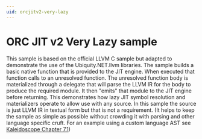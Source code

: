 ```yaml
---
uid: orcjitv2-very-lazy
---
```

# ORC JIT v2 Very Lazy sample
This sample is based on the official LLVM C sample but adapted to demonstrate the use of the
Ubiquity.NET.llvm libraries. The sample builds a basic native function that is provided to
the JIT engine. When executed that function calls to an unresolved function. The unresolved
function body is materialized through a delegate that will parse the LLVM IR for the body
to produce the required module. It then "emits" that module to the JIT engine before returning.
This demonstrates how lazy JIT symbol resolution and materializers operate to allow use with
any source. In this sample the source is just LLVM IR in textual form but that is not a
requirement. (It helps to keep the sample as simple as possible without crowding it with parsing
and other language specific cruft. For an example using a custom language AST see [Kaleidoscope Chapter
7.1](xref:Kaleidoscope-ch7.1))
